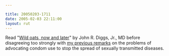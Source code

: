 ```yaml
---

title: 20050203-1711
date: 2005-02-03 22:11:00
layout: rut
---
```


Read "<a href="http://www.townhall.com/columnists/GuestColumns/Diggs20050202.shtml">Wild
oats, now and later</a>" by John R. Diggs, Jr., MD before disagreeing
too strongly with <a href="./view.php?date=20050201-1039">my previous
remarks</a> on the problems of advocating condom use to stop the
spread of sexually transmitted diseases.

